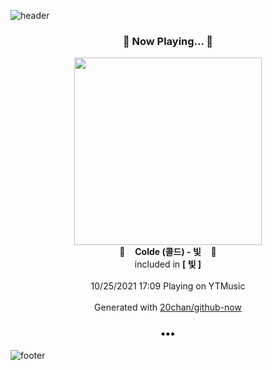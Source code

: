 ![header](https://capsule-render.vercel.app/api?type=wave&height=170&section=header&text=Hi.%20I'm%20SHIFT&fontColor=090707&fontAlignX=45&fontAlignY=65&fontSize=100)

<h3 align="center">🎵 Now Playing... 🎵</h3>
<p align="center">
  <a href="https://music.youtube.com/watch?v=CyOWf9l50b4">
    <img width="300" src="https://lh3.googleusercontent.com/ax3zQTBRHc-_vkRwFP_c_ohEK4Y9BK3LF7zJkLZeHb7SAHZ5PShFAStmStgY7Q4TQY5vCdNQwBnNulFq">
  </a>
  <br>
  🎵&nbsp&nbsp&nbsp <b>Colde (콜드) - 빛</b> &nbsp&nbsp&nbsp🎵
  <br>
  included in <b>[ 빛 ]</b>
  
  <br />
  <br />
  10/25/2021 17:09 Playing on YTMusic
  <br />
  <br />
  Generated with <a href="https://github.com/20chan/github-now">20chan/github-now</a>
</p>

<h3 align="center">•••</h3>

![footer](https://capsule-render.vercel.app/api?type=wave&height=150&section=footer)
